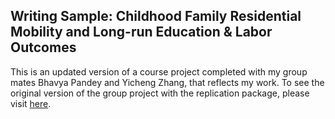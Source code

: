 ## Writing Sample: Childhood Family Residential Mobility and Long-run Education \& Labor Outcomes
This is an updated version of a course project completed with my group mates Bhavya Pandey and Yicheng Zhang, that reflects my work. To see the original version of the group project with the replication package, please visit [here](https://github.com/iefis/ecma31320_gp_LPZ.git). 
